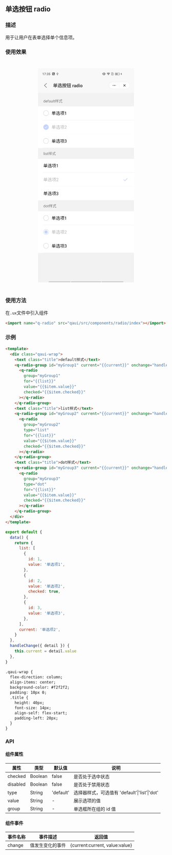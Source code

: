## 单选按钮 radio

### 描述

用于让用户在表单选择单个信息项。

### 使用效果

<div style="text-align: center;margin: 40px;"><img src="./assets/radio.jpg" alt="barcode" style="width:300px" /></div>

### 使用方法

在`.ux`文件中引入组件

```html
<import name="q-radio" src="qaui/src/components/radio/index"></import>
```

### 示例

```html
<template>
  <div class="qaui-wrap">
    <text class="title">default样式</text>
    <q-radio-group id="myGroup1" current="{{current}}" onchange="handleChange">
      <q-radio
        group="myGroup1"
        for="{{list}}"
        value="{{$item.value}}"
        checked="{{$item.checked}}"
      ></q-radio>
    </q-radio-group>
    <text class="title">list样式</text>
    <q-radio-group id="myGroup2" current="{{current}}" onchange="handleChange">
      <q-radio
        group="myGroup2"
        type="list"
        for="{{list}}"
        value="{{$item.value}}"
        checked="{{$item.checked}}"
      ></q-radio>
    </q-radio-group>
    <text class="title">dot样式</text>
    <q-radio-group id="myGroup3" current="{{current}}" onchange="handleChange">
      <q-radio
        group="myGroup3"
        type="dot"
        for="{{list}}"
        value="{{$item.value}}"
        checked="{{$item.checked}}"
      ></q-radio>
    </q-radio-group>
  </div>
</template>
```

```js
export default {
  data() {
    return {
      list: [
        {
          id: 1,
          value: '单选项1',
        },
        {
          id: 2,
          value: '单选项2',
          checked: true,
        },
        {
          id: 3,
          value: '单选项3',
        },
      ],
      current: '单选项2',
    }
  },
  handleChange({ detail }) {
    this.current = detail.value
  },
}
```

```less
.qaui-wrap {
  flex-direction: column;
  align-items: center;
  background-color: #f2f2f2;
  padding: 10px 0;
  .title {
    height: 40px;
    font-size: 14px;
    align-self: flex-start;
    padding-left: 20px;
  }
}
```

### API

#### 组件属性

| 属性     | 类型    | 默认值    | 说明                                          |
| -------- | ------- | --------- | --------------------------------------------- |
| checked  | Boolean | false     | 是否处于选中状态                              |
| disabled | Boolean | false     | 是否处于禁用状态                              |
| type     | String  | 'default' | 选择器样式，可选值有 'default'\|'list'\|'dot' |
| value    | String  | -         | 展示选项的值                                  |
| group    | String  | -         | 单选框所在组的 id 值                          |

#### 组件事件

| 事件名称 | 事件描述         | 返回值                         |
| -------- | ---------------- | ------------------------------ |
| change   | 值发生变化的事件 | {current:current, value:value} |
